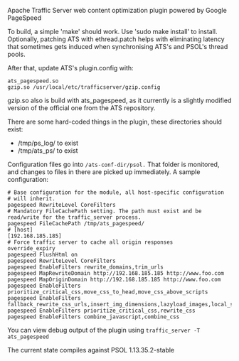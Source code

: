 Apache Traffic Server web content optimization plugin powered by Google PageSpeed

To build, a simple 'make' should work. Use 'sudo make install' to install.
Optionally, patching ATS with ethread.patch helps with eliminating latency that 
sometimes gets induced when synchronising ATS's and PSOL's thread pools.

After that, update ATS's plugin.config with:
```
ats_pagespeed.so                                                                                 
gzip.so /usr/local/etc/trafficserver/gzip.config  
````
gzip.so also is build with ats_pagespeed, as it currently is a slightly
modified version of the official one from the ATS repository.

There are some hard-coded things in the plugin, these directories should exist:
- /tmp/ps_log/ to exist
- /tmp/ats_ps/ to exist

Configuration files go into `/ats-conf-dir/psol.`
That folder is monitored, and changes to files in there are picked
up immediately. A sample configuration:

```
# Base configuration for the module, all host-specific configuration
# will inherit. 
pagespeed RewriteLevel CoreFilters
# Mandatory FileCachePath setting. The path must exist and be read/write for the traffic_server process.
pagespeed FileCachePath /tmp/ats_pagespeed/
# [host]
[192.168.185.185]
# Force traffic server to cache all origin responses
override_expiry
pagespeed FlushHtml on
pagespeed RewriteLevel CoreFilters
pagespeed EnableFilters rewrite_domains,trim_urls
pagespeed MapRewriteDomain http://192.168.185.185 http://www.foo.com
pagespeed MapOriginDomain http://192.168.185.185 http://www.foo.com
pagespeed EnableFilters prioritize_critical_css,move_css_to_head,move_css_above_scripts
pagespeed EnableFilters fallback_rewrite_css_urls,insert_img_dimensions,lazyload_images,local_storage_cache
pagespeed EnableFilters prioritize_critical_css,rewrite_css
pagespeed EnableFilters combine_javascript,combine_css
```

You can view debug output of the plugin using `traffic_server -T ats_pagespeed`

The current state compiles against PSOL 1.13.35.2-stable


